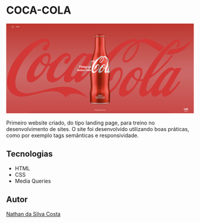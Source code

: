# COCA-COLA
![](./img/cocacola-preview.png)

Primeiro website criado, do tipo landing page, para treino no desenvolvimento de sites.
O site foi desenvolvido utilizando boas práticas, como por exemplo tags semânticas e responsividade.

## Tecnologias
* HTML
* CSS
* Media Queries

## Autor
[Nathan da Silva Costa](<https://www.linkedin.com/in/nathandasilvacosta/>)